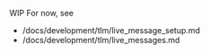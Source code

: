WIP
For now, see
- /docs/development/tlm/live_message_setup.md
- /docs/development/tlm/live_messages.md
